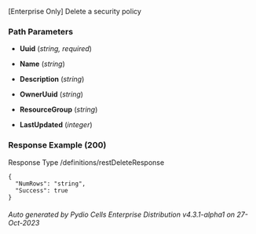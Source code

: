






 
[Enterprise Only] Delete a security policy  


### Path Parameters

 - **Uuid** (_string, required_) 

 - **Name** (_string_) 

 - **Description** (_string_) 

 - **OwnerUuid** (_string_) 

 - **ResourceGroup** (_string_) 

 - **LastUpdated** (_integer_) 




### Response Example (200)
Response Type /definitions/restDeleteResponse

```
{
  "NumRows": "string",
  "Success": true
}
```




###### Auto generated by Pydio Cells Enterprise Distribution v4.3.1-alpha1 on 27-Oct-2023
